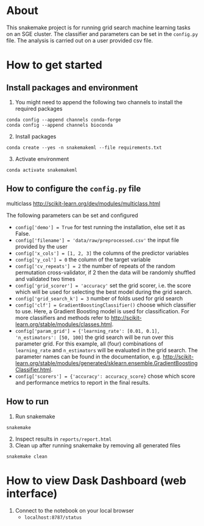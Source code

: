 # About
This snakemake project is for running grid search machine learning tasks on an SGE cluster.
The classifier and parameters can be set in the `config.py` file.
The analysis is carried out on a user provided csv file.

# How to get started
## Install packages and environment
1. You might need to append the following two channels to install the required packages
```
conda config --append channels conda-forge
conda config --append channels bioconda
```
2. Install packages
```
conda create --yes -n snakemakeml --file requirements.txt
```
3. Activate environment
```
conda activate snakemakeml
```

## How to configure the `config.py` file

multiclass
http://scikit-learn.org/dev/modules/multiclass.html

The following parameters can be set and configured
* `config['demo'] = True` for test running the installation, else set it as False.
* `config['filename'] = 'data/raw/preprocessed.csv'` the input file provided by the user
* `config['x_cols'] = [1, 2, 3]` the columns of the predictor variables
* `config['y_col'] = 0` the column of the target variable
* `config['cv_repeats'] = 2` the number of repeats of the
random permutation cross-validator, if 2 then the data will be randomly shuffled and validated two times
* `config['grid_scorer'] = 'accuracy'` set the grid scorer, i.e. the score which will be used for selecting the best model during the grid search.
* `config['grid_search_k'] = 3` number of folds used for grid search
* `config['clf'] = GradientBoostingClassifier()` choose which classifier to use. Here, a Gradient Boosting model is used for classification. For more classifiers and methods refer to http://scikit-learn.org/stable/modules/classes.html.
* `config['param_grid'] = {'learning_rate': [0.01, 0.1], 'n_estimators': [50, 100]` the grid search will be run over this parameter grid. For this example, all (four) combinations of `learning_rate` and `n_estimators` will be evaluated in the grid search. The parameter names can be found in the documentation, e.g. http://scikit-learn.org/stable/modules/generated/sklearn.ensemble.GradientBoostingClassifier.html.
* `config['scorers'] = {'accuracy': accuracy_score}` chose which score and performance metrics to report in the final results.

## How to run
1. Run snakemake
```
snakemake
```
2. Inspect results in `reports/report.html`
3. Clean up after running snakemake by removing all generated files
```
snakemake clean
```

# How to view Dask Dashboard (web interface)
1. Connect to the notebook on your local browser
   * `localhost:8787/status`
